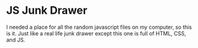 JS Junk Drawer
==============

I needed a place for all the random javascript files on my computer, so this is it. Just like a real life junk drawer except this one is full of HTML, CSS, and JS.

